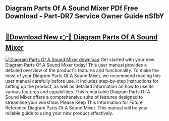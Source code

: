 ## Diagram Parts Of A Sound Mixer PDf Free Download - Part-DR7 Service Owner Guide nSfbY

# <h2><a href="http://dfrhis6.blite.top/?on=Diagram+Parts+Of+A+Sound+Mixer">🔗Download New 👉🔴 Diagram Parts Of A Sound Mixer</a></h2>

[![Diagram Parts Of A Sound Mixer download](https://i.imgur.com/lujVjoI.png)](http://dfrhis6.blite.top/?on=Diagram+Parts+Of+A+Sound+Mixer)
Get started with your new Diagram Parts Of A Sound Mixer today! This user manual provides a detailed overview of the product's features and functionality. To make the most of your Diagram Parts Of A Sound Mixer, we recommend reading this user manual carefully before use. It includes step-by-step instructions for setting up the product, as well as detailed information on how to use its various features and capabilities. This remarkable Diagram Parts Of A Sound Mixer offers a comprehensive suite of features designed to streamline your workflow. Please Keep This Information for Future Reference Diagram Parts Of A Sound Mixer. This manual will be your reliable guide to using your new product effectively.
